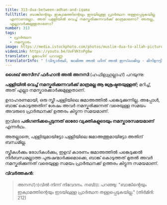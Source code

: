```yaml
---
title: 313-dua-between-adhan-and-iqama
fullTitle: ബാങ്കിന്റെയും ഇക്വാമത്തിന്റെയും ഇടയിലുള്ള പ്രാർത്ഥന തള്ളപ്പെടുകയില്ല
  എന്നാണല്ലോ. അത് പള്ളിയിൽ വെച്ച് നമസ്കരിക്കുന്നവർക്ക് മാത്രമാണോ? അതല്ല,
  എല്ലാവർക്കുമുള്ളതാണോ?
number: 313
tags:
  - പ്രാർത്ഥന
  - നമസ്കാരം
image: https://media.istockphoto.com/photos/muslim-dua-to-allah-picture-id1282382135?k=6&m=1282382135&s=612x612&w=0&h=7m_qY6mKFkpW9Vtjvjov6CV0gwPDLYdD_XoqKZiGHRA=
videoLink: https://youtu.be/UvFVKtnPg6w
translator: മുജാഹിദ് പറവണ്ണ
translatorInfo: " (വിദ്യാർത്ഥി, ജാമിഅ അൽ ഹിന്ദ് അൽ ഇസ്‌ലാമിയ്യ - മിനിഊട്ടി)"
---
```

**ശൈഖ് അസീസ് ഫർഹാൻ അൽ അനസി** (ഹഫിള്വഹുല്ലാഹ്) പറയുന്നു: 

**പള്ളിയിൽ വെച്ച് നമസ്കരിക്കുന്നവർക്ക് മാത്രമല്ല ആ ശ്രേഷ്ഠതയുള്ളത്;** മറിച്ച്, അത് എല്ലാ നമസ്കാരക്കാർക്കുമുള്ളതാണ്.

ഉദാഹരണമായി, ഒരു സ്ത്രീ പള്ളിയിലെ ജമാഅത്തിൽ പങ്കെടുക്കുന്നില്ല. അപ്പോൾ, ബാങ്ക് കൊടുത്തതിന് ശേഷം അവർ നമസ്കരിക്കുന്നത് വരെയുള്ള സമയം അവരുടെ പ്രാർത്ഥനക്ക് ഉത്തരം കിട്ടുന്ന സമയമാണ്.

ഇവിടെ **പരിഗണിക്കപ്പെടുന്നത് ഓരോ വ്യക്തികളുടെയും നമസ്കാരസമയമാണ്** എന്നർഥം. 

അതല്ലാതെ, പള്ളിയുമായിട്ടോ പള്ളിയിലെ ജമാഅത്തുമായിട്ടോ അതിന് ബന്ധമില്ല. 

സ്ത്രീകൾക്കും രോഗികൾക്കും, ഇളവ് കാരണം ജമാഅത്തിൽ പങ്കെടുക്കൽ നിർബന്ധമല്ലാത്ത പുരുഷന്മാർക്കുമൊക്കെ, ബാങ്ക് കൊടുത്തത് മുതൽ അവർ നമസ്കരിക്കുന്നത് വരെയുള്ള സമയം പ്രാർത്ഥനക്ക് ഉത്തരം കിട്ടുന്ന സമയമാണ്.  


**വിവർത്തകൻ:**  

> അനസ്(റ)വിൽ നിന്ന് നിവേദനം. നബിﷺ പറഞ്ഞു: "ബാങ്കിന്റെയും ഇക്വാമത്തിന്റെയും ഇടയിലുള്ള പ്രാർത്ഥന തള്ളപ്പെടുകയില്ല." 
> (തിർമിദി: 212)